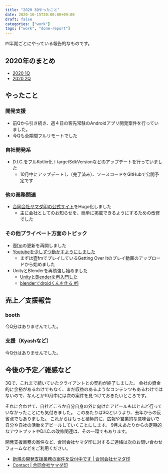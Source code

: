 ```yaml
---
title: "2020 3Qやったこと"
date: 2020-10-15T20:00:00+09:00
draft: false
categories: ["work"]
tags: ["work", "done-report"]
---
```


四半期ごとにやっている報告的なものです。

## 2020年のまとめ

- [2020 1Q](https://gist.github.com/yamacraft/a3529231635400078fbfa3b3825e7cac)
- [2020 2Q](/note/yamacraft-2020-2q-done/)

## やったこと

### 開発支援

- 前Qから引き続き、週４日の客先常駐のAndroidアプリ開発案件を行っていました。
- 今Qも全期間フルリモートでした

### 自社開発系

- D.I.C.をフルKotlin化＋targetSdkVersionなどのアップデートを行っていました
  - 10月中にアップデートし（完了済み）、ソースコードをGitHubで公開予定です

### 他の業務関連

- [合同会社ヤマダ印の公式サイト](https://yamadajirushi.co.jp/)をHugo化しました
  - 主に会社としてのお知らせを、簡単に掲載できるようにするための改修でした

### その他プライベート方面のトピック

- [壺fm](https://radiotalk.jp/program/14723)の更新を再開しました
- [Youtubeを少しずつ動かすようにしました](https://youtube.com/channel/UC5CI2_eocAzoGeH8ME9A2bw)
  - まずは壺fmでプレイしているGetting Over Itのプレイ動画のアップロードから始めました
- UnityとBlenderを再勉強し始めました
  - [UnityとBlenderを再入門した](https://yamacraft.github.io/note/study-unity-blender/)
  - [blenderでdroidくんを作る \#1](https://yamacraft.github.io/note/make-droidkun-01/)　

## 売上／支援報告

### booth

今Q分はありませんでした。

### 支援（Kyashなど）

今Q分はありませんでした。

## 今後の予定／雑感など

3Qで、これまで続いていたクライアントとの契約が終了しました。
会社の資金的に余裕があるわけでもなく、まだ収益のあるようなコンテンツもあるわけではないので、なんとか10月中には次の案件を見つけておきたいところです。

それに合わせて、自社どころか自分自身の外に向けたアピールもほとんど行っていなかったことにも気付きました。
このあたりは3Qというより、去年からの反省点でもありました。
これからはもっと積極的に、広報や営業的な意味合いで自分や自社の活動をアピールしていくことにします。
9月末あたりからの定期的なアウトプットやD.I.C.の改修関連は、その一環でもあります。

開発支援業務の案件など、合同会社ヤマダ印に対するご連絡は次のお問い合わせフォームなどをご利用ください。

- [新規の開発支援業務の案件を受付中です \| 合同会社ヤマダ印](https://yamadajirushi.co.jp/posts/202010-yamacraft-work-wanted/)
- [Contact \| 合同会社ヤマダ印](https://yamadajirushi.co.jp/contact/)